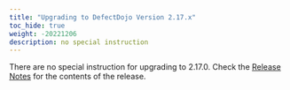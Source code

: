 ```yaml
---
title: "Upgrading to DefectDojo Version 2.17.x"
toc_hide: true
weight: -20221206
description: no special instruction
---
```

There are no special instruction for upgrading to 2.17.0. Check the [Release Notes](https://github.com/DefectDojo/django-DefectDojo/releases/tag/2.17.0) for the contents of the release.

